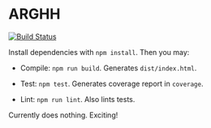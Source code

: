 # ARGHH

[![Build Status](https://travis-ci.org/fmilitao/arghh.svg?branch=master)](https://travis-ci.org/fmilitao/arghh)

Install dependencies with `npm install`. Then you may:

* Compile: `npm run build`. Generates `dist/index.html`.

* Test: `npm test`. Generates coverage report in `coverage`.

* Lint: `npm run lint`. Also lints tests.

Currently does nothing. Exciting!
